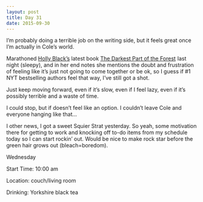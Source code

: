 ```yaml
---
layout: post
title: Day 31
date: 2015-09-30
---
```


I’m probably doing a terrible job on the writing side, but it feels great once I’m actually in Cole’s world. 

Marathoned <a href="http://blackholly.com">Holly Black’s</a> latest book <a  href="http://www.amazon.ca/gp/product/B00K5UNWV4/ref=as_li_ss_tl?ie=UTF8&camp=15121&creative=390961&creativeASIN=B00K5UNWV4&linkCode=as2&tag=kaie06-20">The Darkest Part of the Forest</a><img src="http://ir-ca.amazon-adsystem.com/e/ir?t=kaie06-20&l=as2&o=15&a=B00K5UNWV4" width="1" height="1" border="0" alt="" style="border:none !important; margin:0px !important;" />
 last night (sleepy), and in her end notes she mentions the doubt and frustration of feeling like it’s just not going to come together or be ok, so I guess if #1 NYT bestselling authors feel that way, I’ve still got a shot. 

Just keep moving forward, even if it’s slow, even if I feel lazy, even if it’s possibly terrible and a waste of time. 

I could stop, but if doesn’t feel like an option. I couldn’t leave Cole and everyone hanging like that…

I other news, I got a sweet Squier Strat yesterday. So yeah, some motivation there for getting to work and knocking off to-do items from my schedule today so I can start rockin’ out. Would be nice to make rock star before the green hair grows out (bleach=boredom). 


Wednesday

Start Time: 10:00 am

Location: couch/living room

Drinking: Yorkshire black tea
